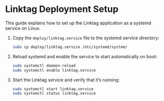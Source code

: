# Linktag Deployment Setup

This guide explains how to set up the Linktag application as a systemd service on Linux.

1. Copy the `deploy/linktag.service` file to the systemd service directory:

    ```bash
    sudo cp deploy/linktag.service /etc/systemd/system/
    ```

2. Reload systemd and enable the service to start automatically on boot:

    ```bash
    sudo systemctl daemon-reload
    sudo systemctl enable linktag.service
    ```

3. Start the Linktag service and verify that it’s running:

    ```bash
    sudo systemctl start linktag.service
    sudo systemctl status linktag.service
    ```
